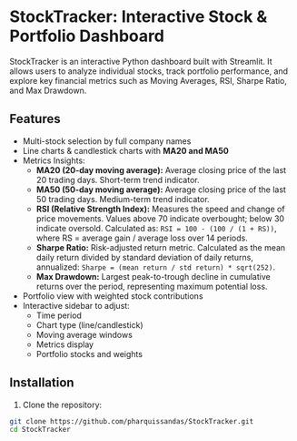 # StockTracker: Interactive Stock & Portfolio Dashboard

StockTracker is an interactive Python dashboard built with Streamlit. It allows users to analyze individual stocks, track portfolio performance, and explore key financial metrics such as Moving Averages, RSI, Sharpe Ratio, and Max Drawdown.

## Features

- Multi-stock selection by full company names
- Line charts & candlestick charts with **MA20 and MA50**
- Metrics Insights:
  - **MA20 (20-day moving average):** Average closing price of the last 20 trading days. Short-term trend indicator.
  - **MA50 (50-day moving average):** Average closing price of the last 50 trading days. Medium-term trend indicator.
  - **RSI (Relative Strength Index):** Measures the speed and change of price movements. Values above 70 indicate overbought; below 30 indicate oversold. Calculated as: `RSI = 100 - (100 / (1 + RS))`, where RS = average gain / average loss over 14 periods.
  - **Sharpe Ratio:** Risk-adjusted return metric. Calculated as the mean daily return divided by standard deviation of daily returns, annualized: `Sharpe = (mean return / std return) * sqrt(252)`.
  - **Max Drawdown:** Largest peak-to-trough decline in cumulative returns over the period, representing maximum potential loss.
- Portfolio view with weighted stock contributions
- Interactive sidebar to adjust:
  - Time period
  - Chart type (line/candlestick)
  - Moving average windows
  - Metrics display
  - Portfolio stocks and weights

## Installation

1. Clone the repository:

```bash
git clone https://github.com/pharquissandas/StockTracker.git
cd StockTracker
